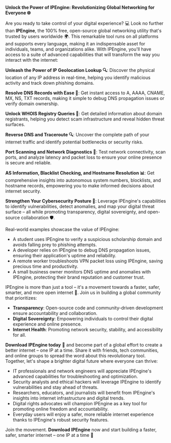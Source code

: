 **Unlock the Power of IPEngine: Revolutionizing Global Networking for Everyone 🌐**

Are you ready to take control of your digital experience? 💻 Look no further than **IPEngine**, the 100% free, open-source global networking utility that's trusted by users worldwide 🌍. This remarkable tool runs on all platforms and supports every language, making it an indispensable asset for individuals, teams, and organizations alike. With IPEngine, you'll have access to a suite of advanced capabilities that will transform the way you interact with the internet:

**Unleash the Power of IP Geolocation Lookup 🔍**: Discover the physical location of any IP address in real-time, helping you identify malicious activity and track down phishing domains.

**Resolve DNS Records with Ease 📡**: Get instant access to A, AAAA, CNAME, MX, NS, TXT records, making it simple to debug DNS propagation issues or verify domain ownership.

**Unlock WHOIS Registry Queries 🔑**: Get detailed information about domain registrants, helping you detect scam infrastructure and reveal hidden threat surfaces.

**Reverse DNS and Traceroute 🔍**: Uncover the complete path of your internet traffic and identify potential bottlenecks or security risks.

**Port Scanning and Network Diagnostics 🚀**: Test network connectivity, scan ports, and analyze latency and packet loss to ensure your online presence is secure and reliable.

**AS Information, Blacklist Checking, and Hostname Resolution 📊**: Get comprehensive insights into autonomous system numbers, blocklists, and hostname records, empowering you to make informed decisions about internet security.

**Strengthen Your Cybersecurity Posture 🔐**: Leverage IPEngine's capabilities to identify vulnerabilities, detect anomalies, and map your digital threat surface – all while promoting transparency, digital sovereignty, and open-source collaboration 🛡️.

Real-world examples showcase the value of IPEngine:

* A student uses IPEngine to verify a suspicious scholarship domain and avoids falling prey to phishing attempts.
* A developer relies on IPEngine to debug DNS propagation issues, ensuring their application's uptime and reliability.
* A remote worker troubleshoots VPN packet loss using IPEngine, saving precious time and productivity.
* A small business owner monitors DNS uptime and anomalies with IPEngine, protecting their brand reputation and customer trust.

IPEngine is more than just a tool – it's a movement towards a faster, safer, smarter, and more open internet 🚀. Join us in building a global community that prioritizes:

* **Transparency**: Open-source code and community-driven development ensure accountability and collaboration.
* **Digital Sovereignty**: Empowering individuals to control their digital experience and online presence.
* **Internet Health**: Promoting network security, stability, and accessibility for all.

**Download IPEngine today** 📲 and become part of a global effort to create a better internet – one IP at a time. Share it with friends, tech communities, and online groups to spread the word about this revolutionary tool. Together, let's shape a brighter digital future where everyone can thrive:

* IT professionals and network engineers will appreciate IPEngine's advanced capabilities for troubleshooting and optimization.
* Security analysts and ethical hackers will leverage IPEngine to identify vulnerabilities and stay ahead of threats.
* Researchers, educators, and journalists will benefit from IPEngine's insights into internet infrastructure and digital trends.
* Digital rights advocates will champion IPEngine as a key tool for promoting online freedom and accountability.
* Everyday users will enjoy a safer, more reliable internet experience thanks to IPEngine's robust security features.

Join the movement. **Download IPEngine** now and start building a faster, safer, smarter internet – one IP at a time 🔑